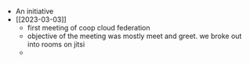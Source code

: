 - An initiative
- [[2023-03-03]]
	- first meeting of coop cloud federation
	- objective of the meeting was mostly meet and greet. we broke out into rooms on jitsi
	-